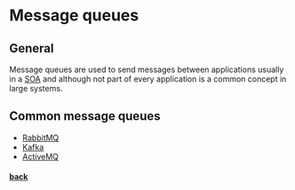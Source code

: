 # Message queues

## General

Message queues are used to send messages between applications usually in a [SOA](https://en.wikipedia.org/wiki/Service-oriented_architecture) and although not part of every application is a common concept in large systems.


## Common message queues

* [RabbitMQ](https://www.rabbitmq.com/)
* [Kafka](https://kafka.apache.org/)
* [ActiveMQ](http://activemq.apache.org/)

#### [back](../../README.md)
